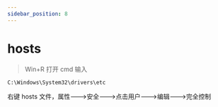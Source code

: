 ```yaml
---
sidebar_position: 8
---
```


# hosts

> Win+R 打开 cmd 输入

```bash
C:\Windows\System32\drivers\etc
```

右键 hosts 文件，属性--->安全--->点击用户--->编辑--->完全控制
